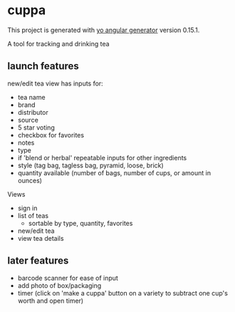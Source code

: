 # cuppa

This project is generated with [yo angular generator](https://github.com/yeoman/generator-angular)
version 0.15.1.

A tool for tracking and drinking tea

## launch features

new/edit tea view has inputs for:

- tea name
- brand
- distributor
- source
- 5 star voting
- checkbox for favorites
- notes
- type
- if 'blend or herbal' repeatable inputs for other ingredients
- style (tag bag, tagless bag, pyramid, loose, brick)
- quantity available (number of bags, number of cups, or amount in ounces)

Views

- sign in
- list of teas
    - sortable by type, quantity, favorites
- new/edit tea
- view tea details

## later features

- barcode scanner for ease of input
- add photo of box/packaging
- timer (click on 'make a cuppa' button on a variety to subtract one cup's worth and open timer)
